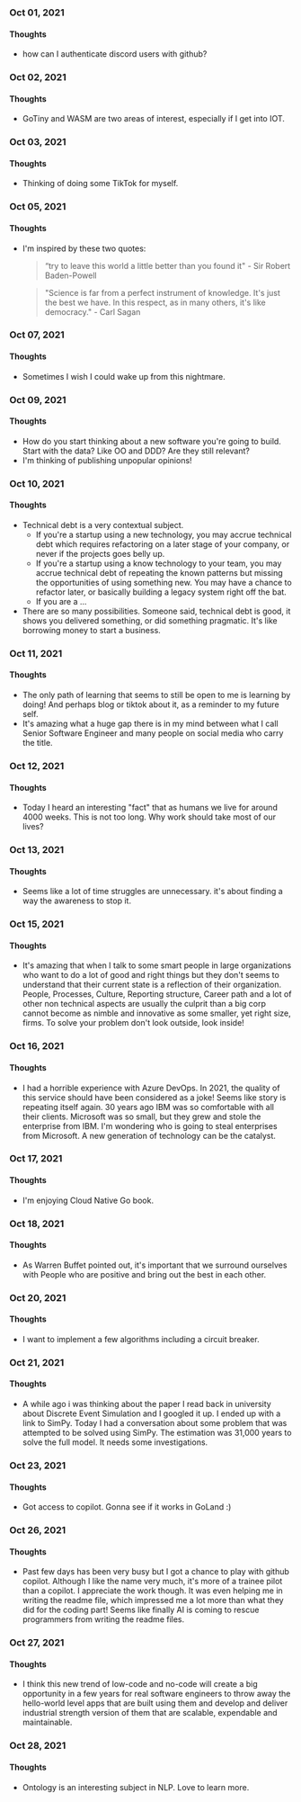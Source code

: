 ### Oct 01, 2021

#### Thoughts

- how can I authenticate discord users with github?



### Oct 02, 2021

#### Thoughts

- GoTiny and WASM are two areas of interest, especially if I get into IOT.



### Oct 03, 2021

#### Thoughts

- Thinking of doing some TikTok for myself.

  

### Oct 05, 2021

#### Thoughts

- I'm inspired by these two quotes:

  > “try to leave this world a little better than you found it" - Sir Robert Baden-Powell

  > "Science is far from a perfect instrument of knowledge. It's just the best we have. In this respect, as in many others, it's like democracy." - Carl Sagan



### Oct 07, 2021

#### Thoughts

- Sometimes I wish I could wake up from this nightmare.



### Oct 09, 2021

#### Thoughts

- How do you start thinking about a new software you're going to build. Start with the data? Like OO and DDD? Are they still relevant?
- I'm thinking of publishing unpopular opinions!



### Oct 10, 2021

#### Thoughts

- Technical debt is a very contextual subject. 
  - If you're a startup using a new technology, you may accrue technical debt which requires refactoring on a later stage of your company, or never if the projects goes belly up.
  - If you're a startup using a know technology to your team, you may accrue technical debt of repeating the known patterns but missing the opportunities of using something new. You may have a chance to refactor later, or basically building a legacy system right off the bat. 
  - If you are a ...
- There are so many possibilities. Someone said, technical debt is good, it shows you delivered something, or did something pragmatic. It's like borrowing money to start a business.

### Oct 11, 2021

#### Thoughts

- The only path of learning that seems to still be open to me is learning by doing! And perhaps blog or tiktok about it, as a reminder to my future self.
- It's amazing what a huge gap there is in my mind between what I call Senior Software Engineer and many people on social media who carry the title.

### Oct 12, 2021

#### Thoughts

- Today I heard an interesting "fact" that as humans we live for around 4000 weeks. This is not too long. Why work should take most of our lives? 

### Oct 13, 2021

#### Thoughts

- Seems like a lot of time struggles are unnecessary. it's about finding a  way the awareness to stop it.



### Oct 15, 2021

#### Thoughts

- It's amazing that when I talk to some smart people in large organizations who want to do a lot of good and right things but they don't seems to understand that their current state is a reflection of their organization. People, Processes, Culture, Reporting structure, Career path and a lot of other non technical aspects are usually the culprit than a big corp cannot become as nimble and innovative as some smaller, yet right size, firms. To solve your problem don't look outside, look inside!

### Oct 16, 2021

#### Thoughts

- I had a horrible experience with Azure DevOps. In 2021, the quality of this service should have been considered as a joke! Seems like story is repeating itself again. 30 years ago IBM was so comfortable with all their clients. Microsoft was so small, but they grew and stole the enterprise from IBM. I'm wondering who is going to steal enterprises from Microsoft. A new generation of technology can be the catalyst. 

### Oct 17, 2021

#### Thoughts

- I'm enjoying Cloud Native Go book. 

### Oct 18, 2021

#### Thoughts

- As Warren Buffet pointed out, it's important that we surround ourselves with People who are positive and bring out the best in each other.

### Oct 20, 2021

#### Thoughts

- I want to implement a few algorithms including a circuit breaker.

### Oct 21, 2021

#### Thoughts

- A while ago i was thinking about the paper I read back in university about Discrete Event Simulation and I googled it up. I ended up with a link to SimPy. Today I had a conversation about some problem that was attempted to be solved using SimPy. The estimation was 31,000 years to solve the full model. It needs some investigations.

### Oct 23, 2021

#### Thoughts

- Got access to copilot. Gonna see if it works in GoLand :)



### Oct 26, 2021

#### Thoughts

- Past few days has been very busy but I got a chance to play with github copilot. Although I like the name very much, it's more of a trainee pilot than a copilot. I appreciate the work though. It was even helping me in writing the readme file, which impressed me a lot more than what they did for the coding part! Seems like finally AI is coming to rescue programmers from writing the readme files. 



### Oct 27, 2021

#### Thoughts

- I think this new trend of low-code and no-code will create a big opportunity in a few years  for real software engineers to throw away the hello-world level apps that are built using them and develop and deliver industrial strength version of them that are scalable, expendable and maintainable.  

### Oct 28, 2021

#### Thoughts

- Ontology is an interesting subject in NLP. Love to learn more.
